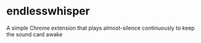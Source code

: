 # endlesswhisper
A simple Chrome extension that plays almost-silence continuously to keep the sound card awake
